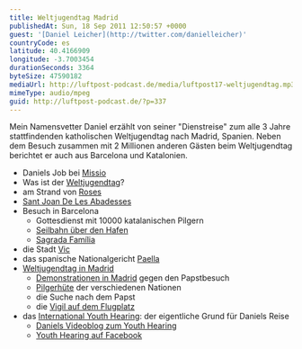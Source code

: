 ```yaml
---
title: Weltjugendtag Madrid
publishedAt: Sun, 18 Sep 2011 12:50:57 +0000
guest: '[Daniel Leicher](http://twitter.com/danielleicher)'
countryCode: es
latitude: 40.4166909
longitude: -3.7003454
durationSeconds: 3364
byteSize: 47590182
mediaUrl: http://luftpost-podcast.de/media/luftpost17-weltjugendtag.mp3
mimeType: audio/mpeg
guid: http://luftpost-podcast.de/?p=337
---
```


Mein Namensvetter Daniel erzählt von seiner "Dienstreise" zum alle 3 Jahre stattfindenden katholischen Weltjugendtag nach Madrid, Spanien. Neben dem Besuch zusammen mit 2 Millionen anderen Gästen beim Weltjugendtag berichtet er auch aus Barcelona und Katalonien. 
* Daniels Job bei [Missio](http://www.missio.com)
* Was ist der [Weltjugendtag](http://de.wikipedia.org/wiki/Weltjugendtag#Internationale%5FWeltjugendtage)?
* am Strand von [Roses](http://de.wikipedia.org/wiki/Roses)
* [Sant Joan De Les Abadesses](http://de.wikipedia.org/wiki/Sant%5FJoan%5Fde%5Fles%5FAbadesses)
* Besuch in Barcelona  
   * Gottesdienst mit 10000 katalanischen Pilgern  
   * [Seilbahn über den Hafen](http://www.barcelona-tourist-guide.com/de/sehenswuerdigkeiten/seilbahn-barcelona.html)  
   * [Sagrada Família](http://de.wikipedia.org/wiki/Sagrada%5FFam%C3%ADlia)
* die Stadt [Vic](http://de.wikipedia.org/wiki/Vic)
* das spanische Nationalgericht [Paella](http://de.wikipedia.org/wiki/Paella)
* [Weltjugendtag in Madrid](http://www.madrid11.com/de)  
   * [Demonstrationen in Madrid](http://www.tagesschau.de/ausland/protestespanien104.html) gegen den Papstbesuch  
   * [Pilgerhüte](http://twitpic.com/67mhrc/full) der verschiedenen Nationen  
   * die Suche nach dem Papst  
   * die [Vigil auf dem Flugplatz](http://www.kath-ottersweier-maria-linden.de/html/jugendvigil.html?t=)
* das [International Youth Hearing](http://www.youthhearing.de): der eigentliche Grund für Daniels Reise  
   * [Daniels Videoblog zum Youth Hearing](http://www.youtube.com/youthhearing)  
   * [Youth Hearing auf Facebook](http://facebook.de/youthhearing)
